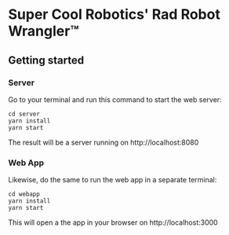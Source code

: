 # Super Cool Robotics' Rad Robot Wrangler™️

## Getting started

### Server
Go to your terminal and run this command to start the web server:
```
cd server
yarn install
yarn start
```
The result will be a server running on http://localhost:8080

### Web App
Likewise, do the same to run the web app in a separate terminal:
```
cd webapp
yarn install
yarn start
```
This will open a the app in your browser on http://localhost:3000

